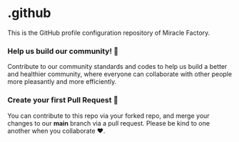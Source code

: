 # .github
This is the GitHub profile configuration repository of Miracle Factory.

### Help us build our community! 🌟
Contribute to our community standards and codes to help us build a better and healthier community, 
where everyone can collaborate with other people more pleasantly and more efficiently.

### Create your first Pull Request 🚀
You can contribute to this repo via your forked repo, and merge your changes to our **main** branch via a pull request. 
Please be kind to one another when you collaborate ❤️.
